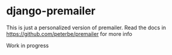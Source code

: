 django-premailer
=========

This is just a personalized version of premailer. Read the docs in https://github.com/peterbe/premailer for more info

Work in progress